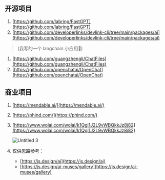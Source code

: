 ## 开源项目

1. [https://github.com/labring/FastGPT](https://github.com/labring/FastGPT)
2. [https://github.com/developerlinks/devlink-cli/tree/main/packages/ai](https://github.com/developerlinks/devlink-cli/tree/main/packages/ai)

> (我写的一个 langchain 小应用👀)

1. [https://github.com/guangzhengli/ChatFiles](https://github.com/guangzhengli/ChatFiles)
2. [https://github.com/openchatai/OpenChat](https://github.com/openchatai/OpenChat)

## 商业项目

1. [https://mendable.ai/](https://mendable.ai/)
2. [https://phind.com/](https://phind.com/)
3. [https://www.wolai.com/wolai/k1Qgi1J2L9vWBQkkJz8j82](https://www.wolai.com/wolai/k1Qgi1J2L9vWBQkkJz8j82)
    
    ![Untitled 3](https://dvlin-notes-assets.oss-cn-beijing.aliyuncs.com/Untitled%203.png)
    
4. 仅供思路参考：
    - [https://js.design/ai](https://js.design/ai)
    - [https://js.design/ai-muses/gallery](https://js.design/ai-muses/gallery)